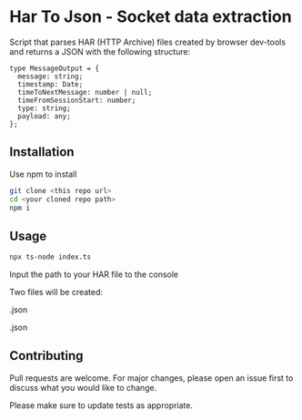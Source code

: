 # Har To Json - Socket data extraction

Script that parses HAR (HTTP Archive) files created by browser dev-tools and returns a JSON with the following structure:

``` 
type MessageOutput = {
  message: string;
  timestamp: Date;
  timeToNextMessage: number | null;
  timeFromSessionStart: number;
  type: string;
  payload: any;
};
```

## Installation

Use npm to install

```bash
git clone <this repo url>
cd <your cloned repo path>
npm i
```

## Usage

```bash
npx ts-node index.ts
```
Input the path to your HAR file to the console

Two files will be created:

<original-har-filename>.json

<original-har-filename-metadata>.json

## Contributing

Pull requests are welcome. For major changes, please open an issue first
to discuss what you would like to change.

Please make sure to update tests as appropriate.